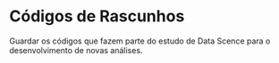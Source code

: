 # Códigos de Rascunhos 
Guardar os códigos que fazem parte do estudo de Data Scence para o desenvolvimento de novas análises. 